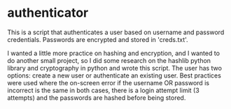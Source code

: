 # authenticator
This is a script that authenticates a user based on username and password credentials. Passwords are encrypted and stored in 'creds.txt'. 

I wanted a little more practice on hashing and encryption, and I wanted to do another small project, so I did some research on the hashlib python library and cryptography in python and wrote this script. The user has two options: create a new user or authenticate an existing user. Best practices were used where the on-screen error if the username OR password is incorrect is the same in both cases, there is a login attempt limit (3 attempts) and the passwords are hashed before being stored.

